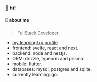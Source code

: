 ### :wave: hi!


#### ◻️ about me


> FullStack Developer
- [my learning/xp profile](https://github.com/jltrenchDEV)
- frontend: svelte, react and next.
- backend: node and nestjs.
- ORM: drizzle, typeorm and prisma.
- mobile: flutter.
- databases: mysql, postgres and sqlite.
- currently learning: go.

